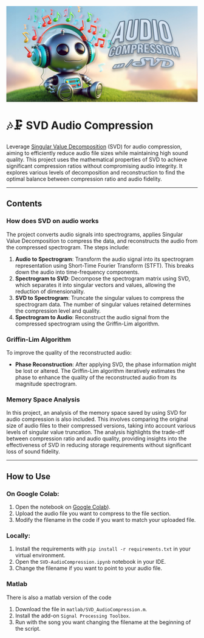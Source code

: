 ![Repository banner](media/aucompsvd_banner.jpg)
# 🎶🗜️ SVD Audio Compression

Leverage [Singular Value Decomposition](  https://en.m.wikipedia.org/wiki/Singular_value_decomposition ) (SVD) for audio compression, aiming to efficiently reduce audio file sizes while maintaining high sound quality. This project uses the mathematical properties of SVD to achieve significant compression ratios without compromising audio integrity. It explores various levels of decomposition and reconstruction to find the optimal balance between compression ratio and audio fidelity.

---

## Contents

### How does SVD on audio works

The project converts audio signals into spectrograms, applies Singular Value Decomposition to compress the data, and reconstructs the audio from the compressed spectrogram. The steps include:
1. **Audio to Spectrogram**: Transform the audio signal into its spectrogram representation using Short-Time Fourier Transform (STFT). This breaks down the audio into time-frequency components.
2. **Spectrogram to SVD**: Decompose the spectrogram matrix using SVD, which separates it into singular vectors and values, allowing the reduction of dimensionality.
3. **SVD to Spectrogram**: Truncate the singular values to compress the spectrogram data. The number of singular values retained determines the compression level and quality.
4. **Spectrogram to Audio**: Reconstruct the audio signal from the compressed spectrogram using the Griffin-Lim algorithm.

### Griffin-Lim Algorithm

To improve the quality of the reconstructed audio:
- **Phase Reconstruction**: After applying SVD, the phase information might be lost or altered. The Griffin-Lim algorithm iteratively estimates the phase to enhance the quality of the reconstructed audio from its magnitude spectrogram.

### Memory Space Analysis

In this project, an analysis of the memory space saved by using SVD for audio compression is also included. This involves comparing the original size of audio files to their compressed versions, taking into account various levels of singular value truncation. The analysis highlights the trade-off between compression ratio and audio quality, providing insights into the effectiveness of SVD in reducing storage requirements without significant loss of sound fidelity.

---

## How to Use

### On Google Colab:

1. Open the notebook on [Google Colab](https://githubtocolab.com/mich1803/SVD-Audio-Compression/blob/main/SVD_AudioCompression.ipynb)).
2. Upload the audio file you want to compress to the file section.
3. Modify the filename in the code if you want to match your uploaded file.

### Locally:

1. Install the requirements with `pip install -r requirements.txt` in your virtual environment.
2. Open the `SVD-AudioCompression.ipynb` notebook in your IDE.
3. Change the filename if you want to point to your audio file.

### Matlab

There is also a matlab version of the code
1. Download the file in `matlab/SVD_AudioCompression.m`.
2. Install the add-on `Signal Processing Toolbox`.
3. Run with the song you want changing the filename at the beginning of the script.

